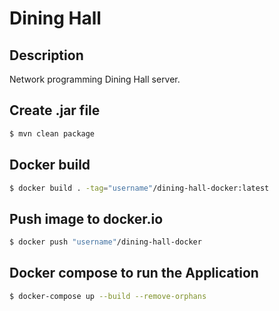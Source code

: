 # Dining Hall

## Description

Network programming Dining Hall server.

## Create .jar file

```bash
$ mvn clean package
```

## Docker build

```bash
$ docker build . -tag="username"/dining-hall-docker:latest
```

## Push image to docker.io

```bash
$ docker push "username"/dining-hall-docker
```

## Docker compose to run the Application

```bash
$ docker-compose up --build --remove-orphans
```